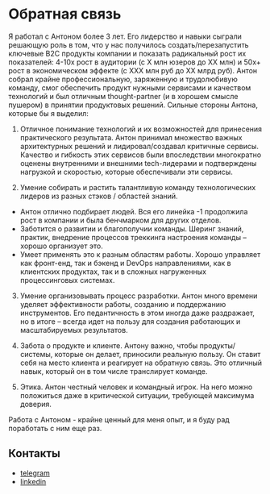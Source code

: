 # Обратная связь

Я работал с Антоном более 3 лет. Его лидерство и навыки сыграли решающую роль в том, что у нас получилось создать/перезапустить ключевые B2C продукты компании и показать радикальный рост их показателей: 4-10х рост в аудитории (с Х млн юзеров до ХХ млн) и 50х+ рост в экономическом эффекте (с ХХХ млн руб до ХХ млрд руб). Антон собрал крайне профессиональную, заряженную и трудолюбивую команду, смог обеспечить продукт нужными сервисами и качеством технологий и был отличным thought-partner (и в хорошем смысле пушером) в принятии продуктовых решений. Сильные стороны Антона, которые бы я выделил:

1. Отличное понимание технологий и их возможностей для принесения практического результата. Антон принимал множество важных архитектурных решений и лидировал/создавал критичные сервисы. Качество и гибкость этих сервисов были впоследствии многократно оценены внутренними и внешними tech-лидерами и подтверждены нагрузкой и скоростью, которые обеспечивали эти сервисы.

2. Умение собирать и растить талантливую команду технологических лидеров из разных стэков / областей знаний.

- Антон отлично подбирает людей. Вся его линейка -1 продолжила рост в компании и была бенчмарком для других отделов.
- Заботится о развитии и благополучии команды. Шеринг знаний, практик, внедрение процессов треккинга настроения команды – хорошо организует это.
- Умеет применять это к разным областям работы. Хорошо управляет как фронт-енд, так и бэк­енд и DevOps направлениями, как в клиентских продуктах, так и в сложных нагруженных процессинговых системах.

3. Умение организовывать процесс разработки. Антон много времени уделяет эффективности работы, созданию и поддержанию инструментов. Его педантичность в этом иногда даже раздражает, но в итоге – всегда идет на пользу для создания работающих и масштабируемых результатов.

4. Забота о продукте и клиенте. Антону важно, чтобы продукты/системы, которые он делает, приносили реальную пользу. Он ставит себя на место клиента и реагирует на обратную связь. Это отличный навык, который он в том числе транслирует команде.

5. Этика. Антон честный человек и командный игрок. На него можно положиться даже в критической ситуации, требующей максимума доверия.

Работа с Антоном - крайне ценный для меня опыт, и я буду рад поработать с ним еще раз.

## Контакты

* [telegram](https://t.me/kirillagrishin)
* [linkedin](https://www.linkedin.com/in/kirill-grishin-a8599128/)


